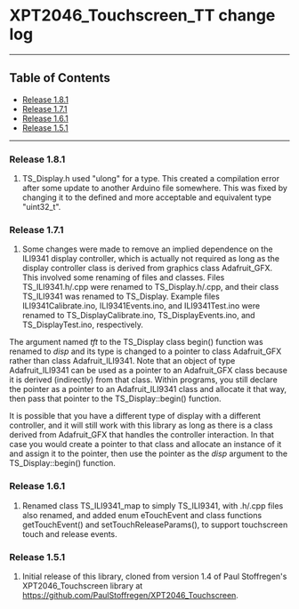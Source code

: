 # XPT2046_Touchscreen_TT change log
---

## Table of Contents

* [Release 1.8.1](#release-181)
* [Release 1.7.1](#release-171)
* [Release 1.6.1](#release-161)
* [Release 1.5.1](#release-151)
---

### Release 1.8.1

1. TS_Display.h used "ulong" for a type. This created a compilation error after
some update to another Arduino file somewhere. This was fixed by changing it to
the defined and more acceptable and equivalent type "uint32_t".

### Release 1.7.1

1. Some changes were made to remove an implied dependence on the ILI9341 display controller, which is actually not required as long as the display controller class is derived from graphics class Adafruit_GFX. This involved some renaming of files and classes. Files TS_ILI9341.h/.cpp were renamed to TS_Display.h/.cpp, and their class TS_ILI9341 was renamed to TS_Display. Example files ILI9341Calibrate.ino, ILI9341Events.ino, and ILI9341Test.ino were renamed to TS_DisplayCalibrate.ino, TS_DisplayEvents.ino, and TS_DisplayTest.ino, respectively.

The argument named *tft* to the TS_Display class begin() function was renamed to *disp* and its type is changed to a pointer to class Adafruit_GFX rather than class Adafruit_ILI9341. Note that an object of type Adafruit_ILI9341 can be used as a pointer to an Adafruit_GFX class because it is derived (indirectly) from that class. Within programs, you still declare the pointer as a pointer to an Adafruit_ILI9341 class and allocate it that way, then pass that pointer to the TS_Display::begin() function.

It is possible that you have a different type of display with a different controller, and it will still work with this library as long as there is a class derived from Adafruit_GFX that handles the controller interaction. In that case you would create a pointer to that class and allocate an instance of it and assign it to the pointer, then use the pointer as the *disp* argument to the TS_Display::begin() function.

### Release 1.6.1

1. Renamed class TS_ILI9341_map to simply TS_ILI9341, with .h/.cpp files also renamed, and added enum eTouchEvent and class functions getTouchEvent() and setTouchReleaseParams(), to support touchscreen touch and release events.

### Release 1.5.1

1. Initial release of this library, cloned from version 1.4 of Paul Stoffregen's XPT2046_Touchscreen library at https://github.com/PaulStoffregen/XPT2046_Touchscreen.
